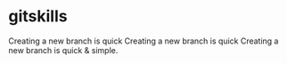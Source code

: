 # gitskills
Creating a new branch is quick
Creating a new branch is quick
Creating a new branch is quick & simple.